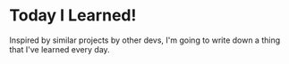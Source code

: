 # Today I Learned!
Inspired by similar projects by other devs, I'm going to write down a thing that I've learned every day.
